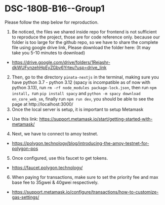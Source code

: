# DSC-180B-B16--Group1

Please follow the step below for reproduction.

1. Be noticed, the files we shared inside repo for frontend is not sufficient to reproduce the project, those are for code reference only. because our folder is too large for the github repo, so we have to share the complete file using google drive link, Please download the folder here: (It may take you 5-10 minutes to download)
- https://drive.google.com/drive/folders/1Rejashr-dkWUFynzehHpEyZGbv6Yrteu?usp=drive_link

2. Then, go to the directory `pinata-nextjs` in the terminal, making sure you have python 3.7 - python 3.12 (spacy is incompatible as of now with python 3.13), run `rm -rf node_modules package-lock.json`, then run `npm install`，run `pip install spacy` and `python -m spacy download en_core_web_sm`, finally run `npm run dev`, you should be able to see the page at http://localhost:3000/
3. Once the local server is setup, it is important to setup Metamask
- Use this link: https://support.metamask.io/start/getting-started-with-metamask/
4. Next, we have to connect to amoy testnet.
- https://polygon.technology/blog/introducing-the-amoy-testnet-for-polygon-pos
5. Once configured, use this faucet to get tokens.
- https://faucet.polygon.technology/
6. When paying for transactions, make sure to set the priority fee and max base fee to 35gwei & 40gwei respectively.
- https://support.metamask.io/configure/transactions/how-to-customize-gas-settings/
  

